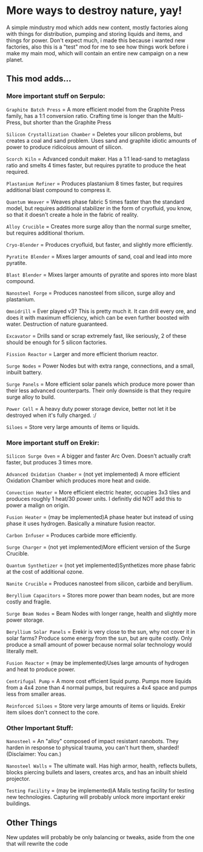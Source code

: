 # More ways to destroy nature, yay!
A simple mindustry mod which adds new content, mostly factories along with things for distribution, pumping and storing liquids and items, and things for power.
Don't expect much, i made this because i wanted new factories, also this is a "test" mod for me to see how things work before i make my main mod, which will contain an entire new campaign on a new planet.
## This mod adds...
### More important stuff on Serpulo:
  
`Graphite Batch Press` = A more efficient model from the Graphite Press family, has a 1:1 conversion ratio. Crafting time is longer than the Multi-Press, but shorter than the Graphite Press

`Silicon Crystallization Chamber` = Deletes your silicon problems, but creates a coal and sand problem. Uses sand and graphite idiotic amounts of power to produce ridicolous amount of silicon.

`Scorch Kiln` = Advanced conduit maker. Has a 1:1 lead-sand to metaglass ratio and smelts 4 times faster, but requires pyratite to produce the heat required.

`Plastanium Refiner` = Produces plastanium 8 times faster, but requires additional blast compound to compress it.

`Quantum Weaver` = Weaves phase fabric 5 times faster than the standard model, but requires additional stabilizer in the form of cryofluid, you know, so that it doesn't create a hole in the fabric of reality.

`Alloy Crucible` = Creates more surge alloy than the normal surge smelter, but requires additional thorium.

`Cryo-Blender` = Produces cryofluid, but faster, and slightly more efficiently.

`Pyratite Blender` = Mixes larger amounts of sand, coal and lead into more pyratite.

`Blast Blender` = Mixes larger amounts of pyratite and spores into more blast compound.

`Nanosteel Forge` = Produces nanosteel from silicon, surge alloy and plastanium.

`Omnidrill` = Ever played v3? This is pretty much it. It can drill every ore, and does it with maximum efficiency, which can be even further boosted with water. Destruction of nature guaranteed.

`Excavator` = Drills sand or scrap extremely fast, like seriously, 2 of these should be enough for 5 silicon factories.

`Fission Reactor` = Larger and more efficient thorium reactor.

`Surge Nodes` = Power Nodes but with extra range, connections, and a small, inbuilt battery.

`Surge Panels` = More efficient solar panels which produce more power than their less advanced counterparts. Their only downside is that they require surge alloy to build.

`Power Cell` = A heavy duty power storage device, better not let it be destroyed when it's fully charged. :/

`Siloes` = Store very large amounts of items or liquids.

### More important stuff on Erekir:

`Silicon Surge Oven` = A bigger and faster Arc Oven. Doesn't actually craft faster, but produces 3 times more.

`Advanced Oxidation Chamber` = (not yet implemented) A more efficient Oxidation Chamber which produces more heat and oxide.

`Convection Heater` = More efficient electric heater, occupies 3x3 tiles and produces roughly 1 heat/30 power units. I definitly did NOT add this to power a malign on origin.

`Fusion Heater` = (may be implemented)A phase heater but instead of using phase it uses hydrogen. Basically a minature fusion reactor.

`Carbon Infuser` = Produces carbide more efficiently.

`Surge Charger` = (not yet implemented)More efficient version of the Surge Crucible.

`Quantum Synthetizer` = (not yet implemented)Synthetizes more phase fabric at the cost of additional ozone.

`Nanite Crucible` = Produces nanosteel from silicon, carbide and beryllium.

`Beryllium Capacitors` = Stores more power than beam nodes, but are more costly and fragile.

`Surge Beam Nodes` = Beam Nodes with longer range, health and slightly more power storage.

`Beryllium Solar Panels` = Erekir is very close to the sun, why not cover it in solar farms? Produce some energy from the sun, but are quite costly. Only produce a small amount of power because normal solar technology would literally melt.

`Fusion Reactor` = (may be implemented)Uses large amounts of hydrogen and heat to produce power.

`Centrifugal Pump` = A more cost efficient liquid pump. Pumps more liquids from a 4x4 zone than 4 normal pumps, but requires a 4x4 space and pumps less from smaller areas.

`Reinforced Siloes` = Store very large amounts of items or liquids. Erekir item siloes don't connect to the core.

### Other Important Stuff:

`Nanosteel` = An "alloy" composed of impact resistant nanobots. They harden in response to physical trauma, you can't hurt them, sharded!
(Disclaimer: You can.)

`Nanosteel Walls` = The ultimate wall. Has high armor, health, reflects bullets, blocks piercing bullets and lasers, creates arcs, and has an inbuilt shield projector.

`Testing Facility` = (may be implemented)A Malis testing facility for testing new technologies. Capturing will probably unlock more important erekir buildings.

## Other Things

New updates will probably be only balancing or tweaks, aside from the one that will rewrite the code
